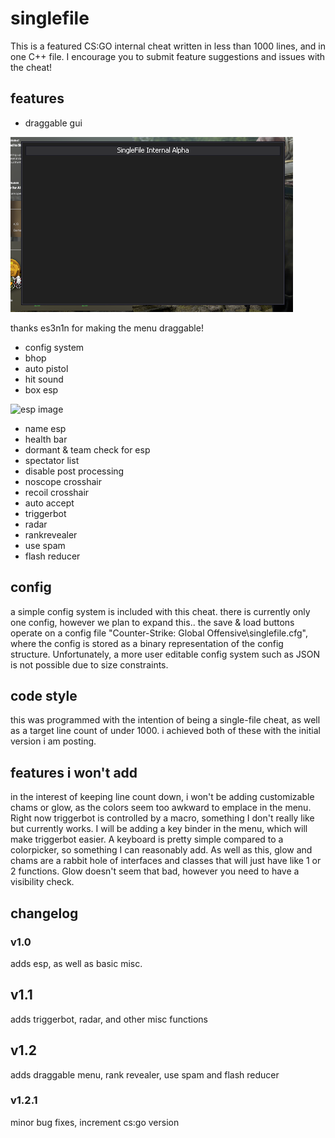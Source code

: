 # singlefile

This is a featured CS:GO internal cheat written in less than 1000 lines, and in one C++ file. I encourage you to submit feature suggestions and issues with the cheat!

## features
* draggable gui

![gui image](img/img1.png)

thanks es3n1n for making the menu draggable!

* config system
* bhop
* auto pistol
* hit sound
* box esp

![esp image](img/img2.png)

* name esp
* health bar
* dormant & team check for esp
* spectator list
* disable post processing
* noscope crosshair
* recoil crosshair
* auto accept
* triggerbot
* radar
* rankrevealer
* use spam
* flash reducer

## config
a simple config system is included with this cheat. there is currently only one config, however we plan to expand this.. the save & load buttons operate on a config file "Counter-Strike: Global Offensive\singlefile.cfg", where the config is stored as a binary representation of the config structure. Unfortunately, a more user editable config system such as JSON is not possible due to size constraints.
## code style
this was programmed with the intention of being a single-file cheat, as well as a target line count of under 1000. i achieved both of these with the initial version i am posting.

## features i won't add
in the interest of keeping line count down, i won't be adding customizable chams or glow, as the colors seem too awkward to emplace in the menu. Right now triggerbot is controlled by a macro, something I don't really like but currently works. I will be adding a key binder in the menu, which will make triggerbot easier. A keyboard is pretty simple compared to a colorpicker, so something I can reasonably add. As well as this, glow and chams are a rabbit hole of interfaces and classes that will just have like 1 or 2 functions. Glow doesn't seem that bad, however you need to have a visibility check. 

## changelog
### v1.0
adds esp, as well as basic misc.
## v1.1
adds triggerbot, radar, and other misc functions
## v1.2
adds draggable menu, rank revealer, use spam and flash reducer
### v1.2.1
minor bug fixes, increment cs:go version
